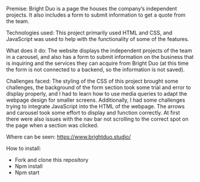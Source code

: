 Premise: Bright Duo is a page the houses the company’s independent projects. It also includes a form to submit information to get a quote from the team.

Technologies used: This project primarily used HTML and CSS, and JavaScript was used to help with the functionality of some of the features.

What does it do: The website displays the independent projects of the team in a carousel, and also has a form to submit information on the business that is inquiring and the services they can acquire from Bright Duo (at this time the form is not connected to a backend, so the information is not saved).

Challenges faced: The styling of the CSS of this project brought some challenges, the background of the form section took some trial and error to display properly, and I had to learn how to use media queries to adapt the webpage design for smaller screens. Additionally, I had some challenges trying to integrate JavaScript into the HTML of the webpage. The arrows and carousel took some effort to display and function correctly. At first there were also issues with the nav bar not scrolling to the correct spot on the page when a section was clicked.

Where can be seen: https://www.brightduo.studio/ 

How to install:
- Fork and clone this repository
- Npm install
- Npm start
